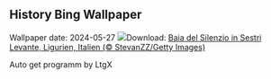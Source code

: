 ## History Bing Wallpaper
Wallpaper date: 2024-05-27
![](https://www.bing.com/th?id=OHR.SestriLevante_DE-DE0573141632_UHD.jpg&w=1000)Download: [Baia del Silenzio in Sestri Levante, Ligurien, Italien (© StevanZZ/Getty Images)](https://www.bing.com/th?id=OHR.SestriLevante_DE-DE0573141632_UHD.jpg)

Auto get programm by LtgX
